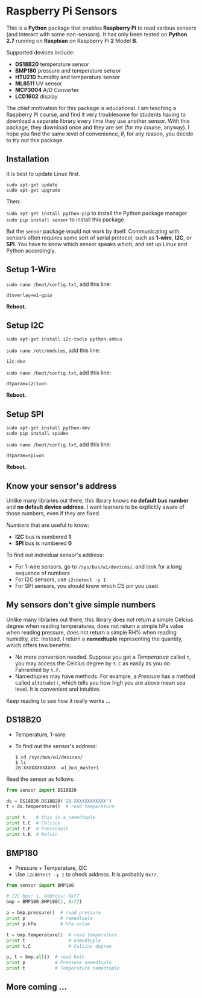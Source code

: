 # Raspberry Pi Sensors

This is a **Python** package that enables **Raspberry Pi** to read various sensors (and interact with some non-sensors). It has only been tested on **Python 2.7** running on **Raspbian** on Raspberry Pi **2** Model **B**.

Supported devices include:
- **DS18B20** temperature sensor
- **BMP180** pressure and temperature sensor
- **HTU21D** humidity and temperature sensor
- **ML8511** UV sensor
- **MCP3004** A/D Converter
- **LCD1602** display

The chief motivation for this package is educational. I am teaching a Raspberry Pi course, and find it very troublesome for students having to download a separate library every time they use another sensor. With this package, they download once and they are set (for my course, anyway). I hope you find the same level of convenience, if, for any reason, you decide to try out this package.

## Installation

It is best to update Linux first.

`sudo apt-get update`  
`sudo apt-get upgrade`

Then:

`sudo apt-get install python-pip` to install the Python package manager  
`sudo pip install sensor` to install this package

But the `sensor` package would not work by itself. Communicating with sensors often requires some sort of serial protocol, such as **1-wire**, **I2C**, or **SPI**. You have to know which sensor speaks which, and set up Linux and Python accordingly.

## Setup 1-Wire

`sudo nano /boot/config.txt`, add this line:
```
dtoverlay=w1-gpio
```
**Reboot.**

## Setup I2C

`sudo apt-get install i2c-tools python-smbus`

`sudo nano /etc/modules`, add this line:
```
i2c-dev
```

`sudo nano /boot/config.txt`, add this line:
```
dtparam=i2c1=on
```
**Reboot.**

## Setup SPI

`sudo apt-get install python-dev`  
`sudo pip install spidev`

`sudo nano /boot/config.txt`, add this line:
```
dtparam=spi=on
```
**Reboot.**

## Know your sensor's address

Unlike many libraries out there, this library knows **no default bus number** and **no default device address**. I want learners to be explicitly aware of those numbers, even if they are fixed.

*Numbers* that are useful to know:
- **I2C** bus is numbered **1**
- **SPI** bus is numbered **0**

To find out individual sensor's address:
- For 1-wire sensors, go to `/sys/bus/w1/devices/`, and look for a long sequence of numbers
- For I2C sensors, use `i2cdetect -y 1`
- For SPI sensors, you should know which CS pin you used

## My sensors don't give simple numbers

Unlike many libraries out there, this library does not return a simple Celcius degree when reading temperatures, does not return a simple hPa value when reading pressure, does not return a simple RH% when reading humidity, etc. Instead, I return a **namedtuple** representing the quantity, which offers two benefits:

- No more conversion needed. Suppose you get a *Temperature* called `t`, you may access the Celcius degree by `t.C` as easily as you do Fahrenheit by `t.F`.
- Namedtuples may have methods. For example, a *Pressure* has a method called `altitude()`, which tells you how high you are above mean sea level. It is convenient and intuitive.

Keep reading to see how it really works ...

## DS18B20

- Temperature, 1-wire
- To find out the sensor's address:

    ```
    $ cd /sys/bus/w1/devices/
    $ ls
    28-XXXXXXXXXXXX  w1_bus_master1
    ```

Read the sensor as follows:

```python
from sensor import DS18B20

ds = DS18B20.DS18B20('28-XXXXXXXXXXXX')
t = ds.temperature()  # read temperature

print t    # this is a namedtuple
print t.C  # Celcius
print t.F  # Fahrenheit
print t.K  # Kelvin
```

## BMP180

- Pressure + Temperature, I2C
- Use `i2cdetect -y 1` to check address. It is probably `0x77`.

```python
from sensor import BMP180

# I2C bus: 1, Address: 0x77
bmp = BMP180.BMP180(1, 0x77)

p = bmp.pressure()  # read pressure
print p             # namedtuple
print p.hPa         # hPa value

t = bmp.temperature()  # read temperature
print t                # namedtuple
print t.C              # Celcius degree

p, t = bmp.all()  # read both
print p           # Pressure namedtuple
print t           # Temperature namedtuple
```

## More coming ...
